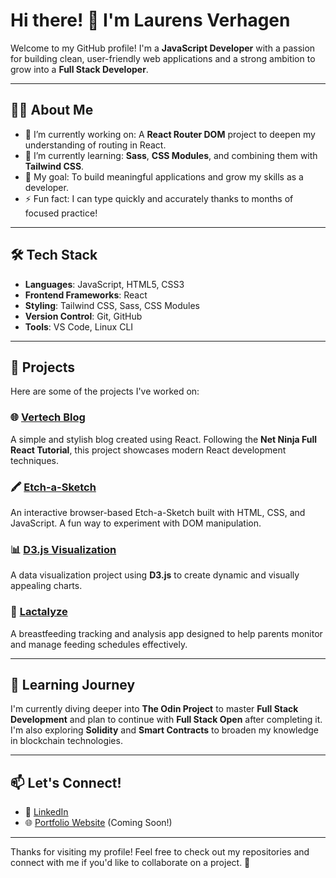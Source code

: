 # Hi there! 👋 I'm Laurens Verhagen

Welcome to my GitHub profile! I'm a **JavaScript Developer** with a passion for building clean, user-friendly web applications and a strong ambition to grow into a **Full Stack Developer**. 

---

## 👨‍💻 About Me

- 🔭 I’m currently working on: A **React Router DOM** project to deepen my understanding of routing in React.
- 🌱 I’m currently learning: **Sass**, **CSS Modules**, and combining them with **Tailwind CSS**.
- 🎯 My goal: To build meaningful applications and grow my skills as a developer.
- ⚡ Fun fact: I can type quickly and accurately thanks to months of focused practice!

---

## 🛠️ Tech Stack

- **Languages**: JavaScript, HTML5, CSS3
- **Frontend Frameworks**: React
- **Styling**: Tailwind CSS, Sass, CSS Modules
- **Version Control**: Git, GitHub
- **Tools**: VS Code, Linux CLI

---

## 📂 Projects

Here are some of the projects I've worked on:

### 🌐 [Vertech Blog](https://github.com/Vertech-Blog)
A simple and stylish blog created using React. Following the **Net Ninja Full React Tutorial**, this project showcases modern React development techniques.

### 🖍️ [Etch-a-Sketch](https://github.com/Etch-a-Sketch)
An interactive browser-based Etch-a-Sketch built with HTML, CSS, and JavaScript. A fun way to experiment with DOM manipulation.

### 📊 [D3.js Visualization](https://github.com/D3-Visualization)
A data visualization project using **D3.js** to create dynamic and visually appealing charts.

### 🍼 [Lactalyze](https://github.com/Lactalyze)
A breastfeeding tracking and analysis app designed to help parents monitor and manage feeding schedules effectively.

---

## 🌱 Learning Journey

I'm currently diving deeper into **The Odin Project** to master **Full Stack Development** and plan to continue with **Full Stack Open** after completing it. I'm also exploring **Solidity** and **Smart Contracts** to broaden my knowledge in blockchain technologies.

---

## 📫 Let's Connect!

- 💼 [LinkedIn](www.linkedin.com/in/laurens-verhagen-8b8096123)
- 🌐 [Portfolio Website](https://verhagen-technologies.com) (Coming Soon!)

---

Thanks for visiting my profile! Feel free to check out my repositories and connect with me if you'd like to collaborate on a project. 🚀
